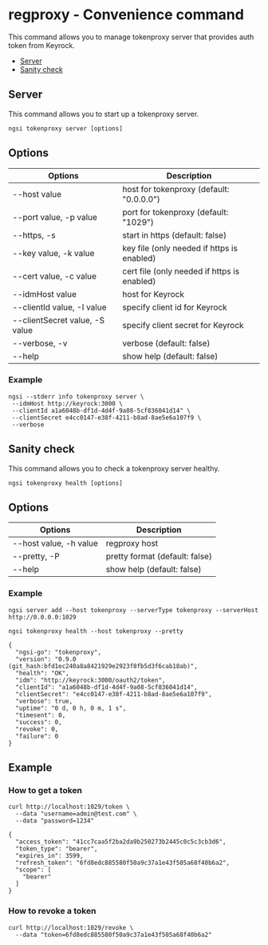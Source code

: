 # regproxy - Convenience command

This command allows you to manage tokenproxy server that provides auth token from Keyrock.

-   [Server](#server)
-   [Sanity check](#sanity-check)

<a name="server"></a>

## Server

This command allows you to start up a tokenproxy server.

```console
ngsi tokenproxy server [options]
```

## Options

| Options                        | Description                                 |
| ------------------------------ | ------------------------------------------- |
| --host value                   | host for tokenproxy (default: "0.0.0.0")    |
| --port value, -p value         | port for tokenproxy (default: "1029")       |
| --https, -s                    | start in https (default: false)             |
| --key value, -k value          | key file (only needed if https is enabled)  |
| --cert value, -c value         | cert file (only needed if https is enabled) |
| --idmHost value                | host for Keyrock                            |
| --clientId value, -I value     | specify client id for Keyrock               |
| --clientSecret value, -S value |  specify client secret for Keyrock          |
| --verbose, -v                  | verbose (default: false)                    |
| --help                         | show help (default: false)                  |

### Example

```console
ngsi --stderr info tokenproxy server \
 --idmHost http://keyrock:3000 \
 --clientId a1a6048b-df1d-4d4f-9a08-5cf836041d14" \
 --clientSecret e4cc0147-e38f-4211-b8ad-8ae5e6a107f9 \
 --verbose
```

<a name="sanity-check"></a>

## Sanity check

This command allows you to check a tokenproxy server healthy.

```console
ngsi tokenproxy health [options]
```

## Options

| Options                | Description                    |
| ---------------------- | ------------------------------ |
| --host value, -h value | regproxy host                  |
| --pretty, -P           | pretty format (default: false) |
| --help                 | show help (default: false)     |

### Example

```
ngsi server add --host tokenproxy --serverType tokenproxy --serverHost http://0.0.0.0:1029
```

```
ngsi tokenproxy health --host tokenproxy --pretty
```

```
{
  "ngsi-go": "tokenproxy",
  "version": "0.9.0 (git_hash:bfd1ec240a8a8421929e2923f8fb5d3f6cab18ab)",
  "health": "OK",
  "idm": "http://keyrock:3000/oauth2/token",
  "clientId": "a1a6048b-df1d-4d4f-9a08-5cf836041d14",
  "clientSecret": "e4cc0147-e38f-4211-b8ad-8ae5e6a107f9",
  "verbose": true,
  "uptime": "0 d, 0 h, 0 m, 1 s",
  "timesent": 0,
  "success": 0,
  "revoke": 0,
  "failure": 0
}
```

<a name="example"></a>

## Example

### How to get a token

```
curl http://localhost:1029/token \
  --data "username=admin@test.com" \
  --data "password=1234"
```

```
{
  "access_token": "41cc7caa5f2ba2da9b250273b2445c0c5c3cb3d6",
  "token_type": "bearer",
  "expires_in": 3599,
  "refresh_token": "6fd8edc885580f50a9c37a1e43f505a68f40b6a2",
  "scope": [
    "bearer"
  ]
}
```

### How to revoke a token

```
curl http://localhost:1029/revoke \
  --data "token=6fd8edc885580f50a9c37a1e43f505a68f40b6a2"
```

